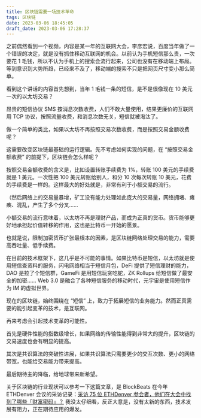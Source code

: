 ```yaml
---
title: 区块链需要一场技术革命
tags: 区块链
date: 2023-03-06 18:45:05
draft_date: 2023-03-06 17:28:37
---
```



之前偶然看到一个视频，内容是某一年的互联网大会，李彦宏说，百度当年做了一个错误的决定，就是没有抓住移动互联网的机会。以前认为手机短信那么贵，一次要花 1 毛钱，所以不认为手机上的搜索会流行起来，公司也没有在移动端上布局。等到意识到大势所趋，已经来不及了，移动端的搜索不只是把网页尺寸变小那么简单。

看到这个讲话的内容首先想到，当年 1 毛钱一条的短信，是不是很像现在 10 美元一次的以太坊交易？

昂贵的短信协议 SMS 按消息次数收费，人们不敢大量使用，结果更廉价的互联网用 TCP 协议，按照流量收费，和消息次数无关，短信就被淘汰了。

做一个简单的类比，如果以太坊不再按照交易次数收费，而是按照交易金额收费呢？

这需要改变区块链最基础的运行逻辑。先不考虑如何实现的问题，在 “按照交易金额收费” 的前提下，区块链会怎么样呢？

按照交易金额收费的含义是，比如设置转账手续费为 1%，转账 100 美元的手续费就是 1 美元。一次性把 100 美元转账给别人，和分 10 次每次转账 10 美元，花费的手续费是一样的。这样最大的好处就是，非常有利于小额交易的流行。

（然后网络上的交易量暴增，矿工没有能力处理如此庞大的交易量，网络拥堵、瘫痪、混乱，产生了多个分叉……

小额交易的流行意味着，以太坊不再是理财产品，而成为正真的货币。货币能够更好地承担起价值转移的作用，这也是比特币一开始的愿景。

也就是说，限制加密货币扩张最根本的因素，是区块链网络处理交易的能力，需要高吞吐量、低手续费。

在目前的技术框架下，这几乎是不可能的事情。如果比特币是短信，以太坊就是使用短信查资料的服务，闪电网络相当于短信月包，DeFi 提供了短信理财的能力，DAO 是拉了个短信群，GameFi 是用短信玩贪吃蛇，ZK Rollups 给短信做了最安全的加密…… Web 3.0 是融合了各种短信服务的移动时代，元宇宙是使用短信作为 IM 的虚拟世界。

现在的区块链，始终围绕在 “短信” 上，致力于拓展短信的业务能力。然而正真需要的能引起变革的技术，是互联网。

再来考虑会引起技术变革的可能性。

首先是硬件性能的指数级增长，如果网络的传输性能得到非常大的提升，区块链的交易速度也会有明显的提高。

其次是共识算法的突破性进展，如果共识算法只需要更少的交互次数、更小的网络带宽，也能给交易能力带来提高。

最后期待主的降临，给地球带来新希望。

关于区块链的行业现状可以参考一下这篇文章，是 BlockBeats 在今年 ETHDenver 会议的采访记录：[采访 75 位 ETHDenver 参会者，他们在大会中找到了哪些「财富密码」？](https://www.theblockbeats.info/news/35283) 我没太仔细看，反正大意是，没有太新的东西，技术发展有阻力，正在期待应用的爆发。

